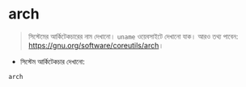 # arch

> সিস্টেমের আর্কিটেকচারের নাম দেখানো।
> `uname` ওয়েবসাইটে দেখানো যাক।
> আরও তথ্য পাবেন: <https://gnu.org/software/coreutils/arch>।

- সিস্টেম আর্কিটেকচার দেখানো:

`arch`

